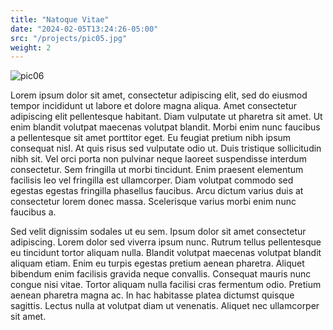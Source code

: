 ```yaml
---
title: "Natoque Vitae"
date: "2024-02-05T13:24:26-05:00"
src: "/projects/pic05.jpg"
weight: 2
---
```

![pic06](/projects/pic05.jpg)

Lorem ipsum dolor sit amet, consectetur adipiscing elit, sed do eiusmod tempor incididunt ut labore et dolore magna aliqua. Amet consectetur adipiscing elit pellentesque habitant. Diam vulputate ut pharetra sit amet. Ut enim blandit volutpat maecenas volutpat blandit. Morbi enim nunc faucibus a pellentesque sit amet porttitor eget. Eu feugiat pretium nibh ipsum consequat nisl. At quis risus sed vulputate odio ut. Duis tristique sollicitudin nibh sit. Vel orci porta non pulvinar neque laoreet suspendisse interdum consectetur. Sem fringilla ut morbi tincidunt. Enim praesent elementum facilisis leo vel fringilla est ullamcorper. Diam volutpat commodo sed egestas egestas fringilla phasellus faucibus. Arcu dictum varius duis at consectetur lorem donec massa. Scelerisque varius morbi enim nunc faucibus a.

Sed velit dignissim sodales ut eu sem. Ipsum dolor sit amet consectetur adipiscing. Lorem dolor sed viverra ipsum nunc. Rutrum tellus pellentesque eu tincidunt tortor aliquam nulla. Blandit volutpat maecenas volutpat blandit aliquam etiam. Enim eu turpis egestas pretium aenean pharetra. Aliquet bibendum enim facilisis gravida neque convallis. Consequat mauris nunc congue nisi vitae. Tortor aliquam nulla facilisi cras fermentum odio. Pretium aenean pharetra magna ac. In hac habitasse platea dictumst quisque sagittis. Lectus nulla at volutpat diam ut venenatis. Aliquet nec ullamcorper sit amet.
